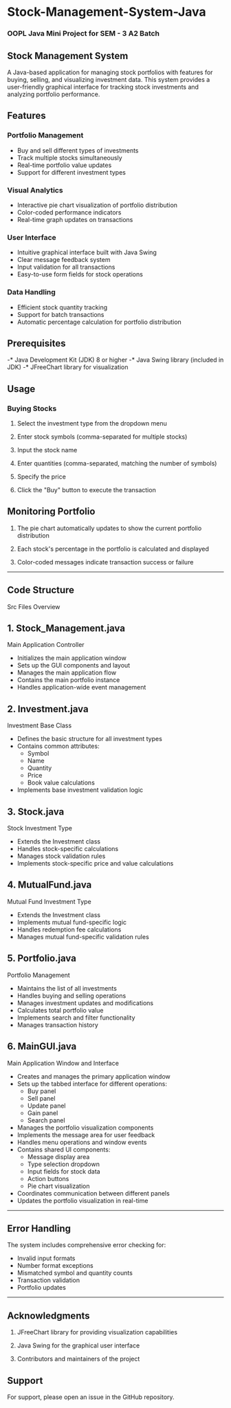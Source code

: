 # Stock-Management-System-Java
### OOPL Java Mini Project for SEM - 3 A2 Batch

## Stock Management System
A Java-based application for managing stock portfolios with features for buying, selling, and visualizing investment data. This system provides a user-friendly graphical interface for tracking stock investments and analyzing portfolio performance.

## Features

### Portfolio Management
  * Buy and sell different types of investments
  * Track multiple stocks simultaneously
  * Real-time portfolio value updates
  * Support for different investment types
### Visual Analytics
  * Interactive pie chart visualization of portfolio distribution
  * Color-coded performance indicators
  * Real-time graph updates on transactions
### User Interface
  * Intuitive graphical interface built with Java Swing
  * Clear message feedback system
  * Input validation for all transactions
  * Easy-to-use form fields for stock operations
### Data Handling
  * Efficient stock quantity tracking
  * Support for batch transactions
  * Automatic percentage calculation for portfolio distribution


## Prerequisites

-* Java Development Kit (JDK) 8 or higher
-* Java Swing library (included in JDK)
-* JFreeChart library for visualization

## Usage

### Buying Stocks

1. Select the investment type from the dropdown menu

2. Enter stock symbols (comma-separated for multiple stocks)

3. Input the stock name

4. Enter quantities (comma-separated, matching the number of symbols)

5. Specify the price

6. Click the "Buy" button to execute the transaction

## Monitoring Portfolio
1. The pie chart automatically updates to show the current portfolio distribution

2. Each stock's percentage in the portfolio is calculated and displayed

3. Color-coded messages indicate transaction success or failure

---
## Code Structure

Src Files Overview
## 1. Stock_Management.java

Main Application Controller

  * Initializes the main application window
  * Sets up the GUI components and layout
  * Manages the main application flow
  * Contains the main portfolio instance
  * Handles application-wide event management

## 2. Investment.java

Investment Base Class
  * Defines the basic structure for all investment types
  * Contains common attributes:
    * Symbol  
    * Name
    * Quantity
    * Price
    * Book value calculations
  * Implements base investment validation logic

## 3. Stock.java

Stock Investment Type
  * Extends the Investment class
  * Handles stock-specific calculations
  * Manages stock validation rules
  * Implements stock-specific price and value calculations

## 4. MutualFund.java

Mutual Fund Investment Type
  * Extends the Investment class
  * Implements mutual fund-specific logic
  * Handles redemption fee calculations
  * Manages mutual fund-specific validation rules

## 5. Portfolio.java
   
Portfolio Management
  * Maintains the list of all investments
  * Handles buying and selling operations
  * Manages investment updates and modifications
  * Calculates total portfolio value
  * Implements search and filter functionality
  * Manages transaction history

## 6. MainGUI.java
   
Main Application Window and Interface
  * Creates and manages the primary application window
  * Sets up the tabbed interface for different operations:
    * Buy panel
    * Sell panel
    * Update panel
    * Gain panel
    * Search panel
  * Manages the portfolio visualization components
  * Implements the message area for user feedback
  * Handles menu operations and window events
  * Contains shared UI components:
    * Message display area
    * Type selection dropdown
    * Input fields for stock data
    * Action buttons
    * Pie chart visualization
 * Coordinates communication between different panels
 * Updates the portfolio visualization in real-time
---
## Error Handling

The system includes comprehensive error checking for:
* Invalid input formats
* Number format exceptions
* Mismatched symbol and quantity counts
* Transaction validation
* Portfolio updates
---
## Acknowledgments

1. JFreeChart library for providing visualization capabilities

2. Java Swing for the graphical user interface

3. Contributors and maintainers of the project

## Support
For support, please open an issue in the GitHub repository.
